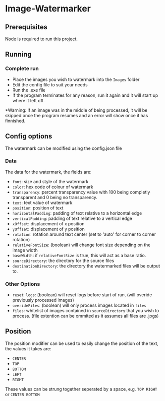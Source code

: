 # Image-Watermarker

## Prerequisites
Node is required to run this project.

## Running
### Complete run
 - Place the images you wish to watermark into the `Images` folder
 - Edit the config file to suit your needs
 - Run the .exe file
 - If the program terminates for any reason, run it again and it will start up where it left off. 
 
 *Warning: If an image was in the middle of being processed, it will be skipped once the program resumes and an error will show once it has finnished.

## Config options
The watermark can be modified using the config.json file
### Data
The data for the watermark, the fields are: 
 - `font`: size and style of the watermark
 - `color`: hex code of colour of watermark
 - `transparency`: percent transparency value with 100 being completly transparent and 0 being no transparency.
 - `text`: text value of watermark
 - `position`: position of text
 - `horizontalPadding`: padding of text relative to a horizontal edge
 - `verticalPadding`: padding of text relative to a vertical edge
 - `xOffset`: displacement of x position
 - `yOffset`: displacement of y position
 - `rotation`: rotation around text center (set to 'auto' for corner to corner rotation)
 - `relativeFontSize`: (boolean) will change font size depending on the image width
 - `baseWidth`: if `relativeFontSize` is true, this will act as a base ratio.
 - `sourceDirectory`: the directory for the source files
 - `destinationDirectory`: the directory the watermarked files will be output to.
 
### Other Options
 - `reset logs`: (boolean) will reset logs before start of run, (will overide previously processed images)
 - `overideFiles`: (boolean) will only process images located in `files`
 - `files`: whitelist of images contained in `sourceDirectory` that you wish to process. (file extention can be ommited as it assumes all files are .jpgs)
 
## Position
The position modifier can be used to easily change the position of the text, the values it takes are: 
 - `CENTER`
 - `TOP`
 - `BOTTOM`
 - `LEFT`
 - `RIGHT`
 
These values can be strung together seperated by a space, e.g. `TOP RIGHT` or `CENTER BOTTOM`
